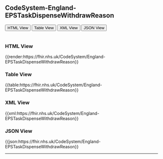 ## CodeSystem-England-EPSTaskDispenseWithdrawReason


<div class="tab">
 <button class="tablinks active" onclick="openTab(event, 'HTML View')">HTML View</button>
 <button class="tablinks" onclick="openTab(event, 'Table View')">Table View</button>
  <button class="tablinks" onclick="openTab(event, 'XML View')">XML View</button>
  <button class="tablinks" onclick="openTab(event, 'JSON View')">JSON View</button>
</div>

<br>

<div id="HTML View" class="tabcontent" style="display:block">
  <h3>HTML View</h3>
{{render:https://fhir.nhs.uk/CodeSystem/England-EPSTaskDispenseWithdrawReason}}
</div>

<div id="Table View" class="tabcontent">
  <h3>Table View</h3>
{{table:https://fhir.nhs.uk/CodeSystem/England-EPSTaskDispenseWithdrawReason}}
</div>

<div id="XML View" class="tabcontent">
  <h3>XML View</h3>
{{xml:https://fhir.nhs.uk/CodeSystem/England-EPSTaskDispenseWithdrawReason}}
</div>

<div id="JSON View" class="tabcontent">
  <h3>JSON View</h3>
{{json:https://fhir.nhs.uk/CodeSystem/England-EPSTaskDispenseWithdrawReason}}
</div>

---